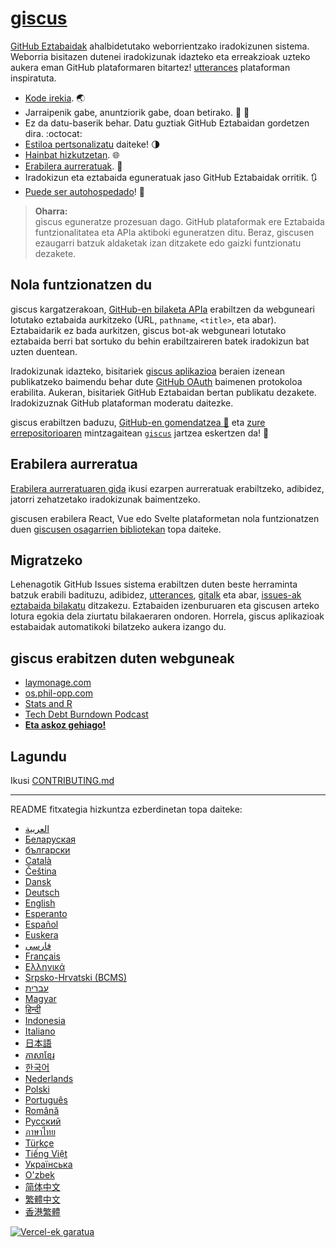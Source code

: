 # [giscus][giscus]

[GitHub Eztabaidak][discussions] ahalbidetutako weborrientzako iradokizunen sistema.
Weborria bisitazen dutenei iradokizunak idazteko eta erreakzioak uzteko aukera eman GitHub plataformaren bitartez! [utterances][utterances] plataforman inspiratuta.

- [Kode irekia][repo]. 🌏
- Jarraipenik gabe, anuntziorik gabe, doan betirako. 📡 🚫
- Ez da datu-baserik behar. Datu guztiak GitHub Eztabaidan gordetzen dira. :octocat:
- [Estiloa pertsonalizatu][creating-custom-themes] daiteke! 🌗
- [Hainbat hizkutzetan][multiple-languages]. 🌐
- [Erabilera aurreratuak][advanced-usage]. 🔧
- Iradokizun eta eztabaida eguneratuak jaso GitHub Eztabaidak orritik. 🔃
- [Puede ser autohospedado][self-hosting]! 🤳

> **Oharra:**\
> giscus eguneratze prozesuan dago.
> GitHub plataformak ere Eztabaida funtzionalitatea eta APIa aktiboki eguneratzen ditu.
> Beraz, giscusen ezaugarri batzuk aldaketak izan ditzakete edo gaizki funtzionatu dezakete.

## Nola funtzionatzen du

giscus kargatzerakoan, [GitHub-en bilaketa APIa][search-api] erabiltzen da webguneari lotutako eztabaida aurkitzeko (URL, `pathname`, `<title>`, eta abar).
Eztabaidarik ez bada aurkitzen, giscus bot-ak webguneari lotutako eztabaida berri bat sortuko du behin erabiltzaireren batek iradokizun bat uzten duentean.

Iradokizunak idazteko, bisitariek [giscus aplikazioa][giscus-app] beraien izenean publikatzeko baimendu behar dute [GitHub OAuth][authorization] baimenen protokoloa erabilita.
Aukeran, bisitariek GitHub Eztabaidan bertan publikatu dezakete.
Iradokizuznak GitHub plataforman moderatu daitezke.

[giscus]: https://giscus.app/es
[discussions]: https://docs.github.com/en/discussions
[utterances]: https://github.com/utterance/utterances
[repo]: https://github.com/giscus/giscus
[advanced-usage]: https://github.com/giscus/giscus/blob/main/ADVANCED-USAGE.md
[creating-custom-themes]: https://github.com/giscus/giscus/blob/main/ADVANCED-USAGE.md#data-theme
[multiple-languages]: https://github.com/giscus/giscus/blob/main/CONTRIBUTING.md#adding-localizations
[self-hosting]: https://github.com/giscus/giscus/blob/main/SELF-HOSTING.md
[search-api]: https://docs.github.com/en/graphql/guides/using-the-graphql-api-for-discussions#search
[giscus-app]: https://github.com/apps/giscus
[authorization]: https://docs.github.com/en/developers/apps/identifying-and-authorizing-users-for-github-apps

<!-- configuration -->

giscus erabiltzen baduzu, [GitHub-en gomendatzea 🌟][repo] eta [zure errepositorioaren][topic-howto] mintzagaitean [`giscus`][giscus-topic] jartzea eskertzen da! 🎉

## Erabilera aurreratua

[Erabilera aurreratuaren gida][advanced-usage] ikusi ezarpen aurreratuak erabiltzeko, adibidez, jatorri zehatzetako iradokizunak baimentzeko.

giscusen erabilera React, Vue edo Svelte plataformetan nola funtzionatzen duen [giscusen osagarrien bibliotekan][giscus-component] topa daiteke.

## Migratzeko

Lehenagotik GitHub Issues sistema erabiltzen duten beste herraminta batzuk erabili badituzu, adibidez, [utterances][utterances], [gitalk][gitalk] eta abar, [issues-ak eztabaida bilakatu][convert] ditzakezu.
Eztabaiden izenburuaren eta giscusen arteko lotura egokia dela ziurtatu bilakaeraren ondoren.
Horrela, giscus aplikazioak estabaidak automatikoki bilatzeko aukera izango du.

## giscus erabitzen duten webguneak

- [laymonage.com][laymonage-website]
- [os.phil-opp.com][os-phil-opp]
- [Stats and R][statsandr]
- [Tech Debt Burndown Podcast][techdebtburndown]
- [**Eta askoz gehiago!**][giscus-topic]

## Lagundu

Ikusi [CONTRIBUTING.md][contributing]

[giscus-component]: https://github.com/giscus/giscus-component
[repo]: https://github.com/giscus/giscus
[giscus-topic]: https://github.com/topics/giscus
[topic-howto]: https://docs.github.com/en/github/administering-a-repository/classifying-your-repository-with-topics
[advanced-usage]: https://github.com/giscus/giscus/blob/main/ADVANCED-USAGE.md
[utterances]: https://github.com/utterance/utterances
[gitalk]: https://github.com/gitalk/gitalk
[convert]: https://docs.github.com/en/discussions/managing-discussions-for-your-community/moderating-discussions#converting-an-issue-to-a-discussion
[laymonage-website]: https://laymonage.com/posts/giscus
[os-phil-opp]: https://os.phil-opp.com
[statsandr]: https://statsandr.com
[techdebtburndown]: https://techdebtburndown.com
[contributing]: https://github.com/giscus/giscus/blob/main/CONTRIBUTING.md

<!-- end -->

---

README fitxategia hizkuntza ezberdinetan topa daiteke:

- [&lrm;العربية](README.ar.md)
- [Беларуская](README.be.md)
- [български](README.bg.md)
- [Català](README.ca.md)
- [Čeština](README.cs.md)
- [Dansk](README.da.md)
- [Deutsch](README.de.md)
- [English](README.md)
- [Esperanto](README.eo.md)
- [Español](README.es.md)
- [Euskera](README.eu.md)
- [فارسی](README.fa.md)
- [Français](README.fr.md)
- [Ελληνικά](README.gr.md)
- [Srpsko-Hrvatski (BCMS)](README.hbs.md)
- [עברית](README.he.md)
- [Magyar](README.hu.md)
- [हिन्दी](README.hi.md)
- [Indonesia](README.id.md)
- [Italiano](README.it.md)
- [日本語](README.ja.md)
- [ភាសាខ្មែរ](README.kh.md)
- [한국어](README.ko.md)
- [Nederlands](README.nl.md)
- [Polski](README.pl.md)
- [Português](README.pt.md)
- [Română](README.ro.md)
- [Русский](README.ru.md)
- [ภาษาไทย](README.th.md)
- [Türkçe](README.tr.md)
- [Tiếng Việt](README.vi.md)
- [Українська](README.uk.md)
- [O'zbek](README.uz.md)
- [简体中文](README.zh-CN.md)
- [繁體中文](README.zh-TW.md)
- [香港繁體](README.zh-HK.md)

[![Vercel-ek garatua](public/powered-by-vercel.svg)][vercel]

[vercel]: https://vercel.com/?utm_source=giscus&utm_campaign=oss
